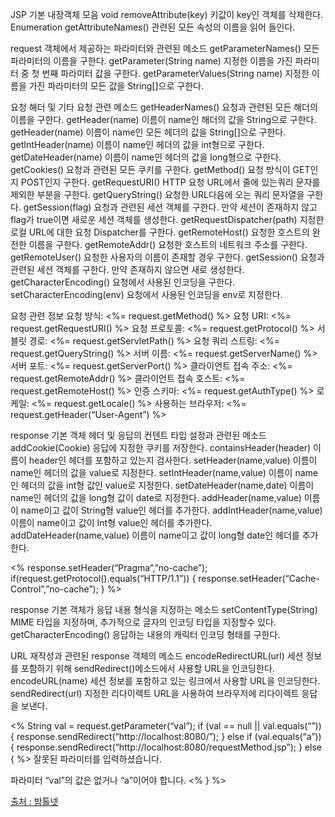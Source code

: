 JSP 기본 내장객체 모음
void removeAttribute(key) 키값이 key인 객체를 삭제한다.
Enumeration getAttributeNames() 관련된 모든 속성의 이름을 읽어 들인다.

request 객체에서 제공하는 파라미터와 관련된 메소드
getParameterNames() 모든 파라미터의 이름을 구한다.
getParameter(String name) 지정한 이름을 가진 파라미터 중 첫 번째 파라미터 값을 구한다.
getParameterValues(String name) 지정한 이름을 가진 파라미터의 모든 값을 String[]으로 구한다.

요청 해더 및 기타 요청 관련 메소드
getHeaderNames() 요청과 관련된 모든 해더의 이름을 구한다.
getHeader(name) 이름이 name인 해더의 값을 String으로 구한다.
getHeader(name) 이름이 name인 모든 헤더의 값을 String[]으로 구한다.
getIntHeader(name) 이름이 name인 헤더의 값을 int형으로 구한다.
getDateHeader(name) 이름이 name인 헤더의 값을 long형으로 구한다.
getCookies() 요청과 관련된 모든 쿠키를 구한다.
getMethod() 요청 방식이 GET인지 POST인지 구한다.
getRequestURI() HTTP 요청 URL에서 줄에 있는쿼리 문자를 제외한 부분을 구한다.
getQueryString() 요청한 URL다음에 오는 쿼리 문자열을 구한다.
getSession(flag) 요청과 관련된 세션 객체를 구한다. 만약 세션이 존재하지 않고 flag가 true이면 새로운 세션 객체를 생성한다.
getRequestDispatcher(path) 지정한 로컬 URL에 대한 요청 Dispatcher를 구한다.
getRemoteHost() 요청한 호스트의 완전한 이름을 구한다.
getRemoteAddr() 요청한 호스트의 네트워크 주소를 구한다.
getRemoteUser() 요청한 사용자의 이름이 존재할 경우 구한다.
getSession() 요청과 관련된 세션 객체를 구한다. 만약 존재하지 않으면 새로 생성한다.
getCharacterEncoding() 요청에서 사용된 인코딩을 구한다.
setCharacterEncoding(env) 요청에서 사용된 인코딩을 env로 지정한다.

요청 관련 정보
요청 방식: <%= request.getMethod() %>
요청 URI: <%= request.getRequestURI() %>
요청 프로토콜: <%= request.getProtocol() %>
서블릿 경로: <%= request.getServletPath() %>
요청 쿼리 스트링: <%= request.getQueryString() %>
서버 이름: <%= request.getServerName() %>
서버 포트: <%= request.getServerPort() %>
클라이언트 접속 주소: <%= request.getRemoteAddr() %>
클라이언트 접속 호스트: <%= request.getRemoteHost() %>
인증 스키마: <%= request.getAuthType() %>
로케일: <%= request.getLocale() %>
사용하는 브라우저: <%= request.getHeader(“User-Agent”) %>

response 기본 객체 헤더 및 응답의 컨텐트 타입 설정과 관련된 메소드
addCookie(Cookie) 응답에 지정한 쿠키를 저장한다.
containsHeader(header) 이름이 header인 헤더를 포함하고 있는지 검사한다.
setHeader(name,value) 이름이 name인 헤더의 값을 value로 지정한다.
setIntHeader(name,value) 이름이 name인 헤더의 값을 int형 값인 value로 지정한다.
setDateHeader(name,date) 이름이 name인 헤더의 값을 long형 값이 date로 지정한다.
addHeader(name,value) 이름이 name이고 값이 String형 value인 헤더를 추가한다.
addIntHeader(name,value) 이름이 name이고 값이 Int형 value인 헤더를 추가한다.
addDateHeader(name,value) 이름이 name이고 값이 long형 date인 헤더를 추가한다.

<%
response.setHeader(“Pragma”,”no-cache”);
if(request.getProtocol().equals(“HTTP/1.1”)) {
response.setHeader(“Cache-Control”,”no-cache”);
}
%>

response 기본 객체가 응답 내용 형식을 지정하는 메소드
setContentType(String) MIME 타입을 지정하며, 추가적으로 글자의 인코딩 타입을 지정할수 있다.
getCharacterEncoding() 응답하는 내용의 캐릭터 인코딩 형태를 구한다.

URL 재작성과 관련된 response 객체의 메소드
encodeRedirectURL(url) 세션 정보를 포함하기 위해 sendRedirect()메소드에서 사용할 URL을 인코딩한다.
encodeURL(name) 세션 정보를 포함하고 있는 링크에서 사용할 URL을 인코딩한다.
sendRedirect(url) 지정한 리다이렉트 URL을 사용하여 브라우저에 리다이렉트 응답을 보낸다.

<%
String val = request.getParameter(“val”);
if (val == null || val.equals(“”)) {
response.sendRedirect(“http://localhost:8080/”);
} else if (val.equals(“a”)) {
response.sendRedirect(“http://localhost:8080/requestMethod.jsp”);
} else {
%> <html> <head></head> <body> 잘못된 파라미터를 입력하셨습니다. <p> 파라미터 “val”의 값은 없거나 “a”이어야 합니다. </body> </html> <%
}
%>

[출처 : 밤톨넷](http://bamtol.net/v5/bbs/board.php?bo_table=pp_server&wr_id=9)
